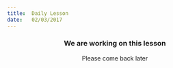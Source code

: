 ```yaml
---
title:  Daily Lesson
date:   02/03/2017
---
```


### <center>We are working on this lesson</center>
<center>Please come back later</center>